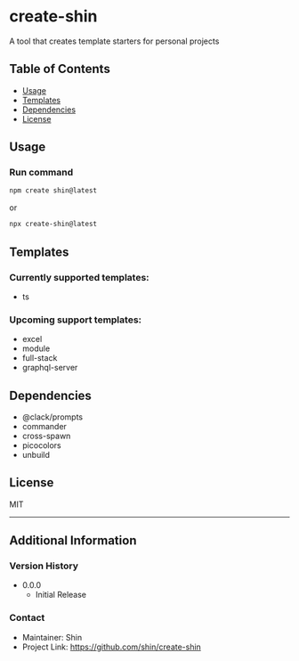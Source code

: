 # create-shin

A tool that creates template starters for personal projects

## Table of Contents

- [Usage](#usage)
- [Templates](#templates)
- [Dependencies](#dependencies)
- [License](#license)

## Usage

### Run command

```bash
npm create shin@latest
```

or

```bash
npx create-shin@latest
```

## Templates

### Currently supported templates:

- ts

### Upcoming support templates:

- excel
- module
- full-stack
- graphql-server

## Dependencies

- @clack/prompts
- commander
- cross-spawn
- picocolors
- unbuild

## License

MIT

---

## Additional Information

### Version History

- 0.0.0
  - Initial Release

### Contact

- Maintainer: Shin
- Project Link: https://github.com/shin/create-shin
